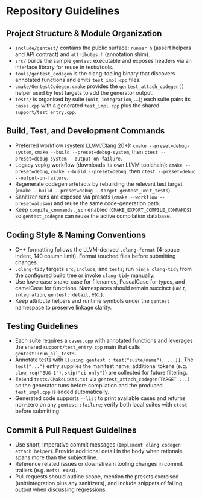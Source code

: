 # Repository Guidelines

## Project Structure & Module Organization
- `include/gentest/` contains the public surface: `runner.h` (assert helpers and API contract) and `attributes.h` (annotation shim).
- `src/` builds the sample `gentest` executable and exposes headers via an interface library for reuse in tests/tools.
- `tools/gentest_codegen` is the clang-tooling binary that discovers annotated functions and emits `test_impl.cpp` files.
- `cmake/GentestCodegen.cmake` provides the `gentest_attach_codegen()` helper used by test targets to add the generator output.
- `tests/` is organised by suite (`unit`, `integration`, …); each suite pairs its `cases.cpp` with a generated `test_impl.cpp` plus the shared `support/test_entry.cpp`.

## Build, Test, and Development Commands
- Preferred workflow (system LLVM/Clang 20+): `cmake --preset=debug-system`, `cmake --build --preset=debug-system`, then `ctest --preset=debug-system --output-on-failure`.
- Legacy vcpkg workflow (downloads its own LLVM toolchain): `cmake --preset=debug`, `cmake --build --preset=debug`, then `ctest --preset=debug --output-on-failure`.
- Regenerate codegen artefacts by rebuilding the relevant test target (`cmake --build --preset=debug --target gentest_unit_tests`).
- Sanitizer runs are exposed via presets (`cmake --workflow --preset=alusan`) and reuse the same code-generation path.
- Keep `compile_commands.json` enabled (`CMAKE_EXPORT_COMPILE_COMMANDS`) so `gentest_codegen` can reuse the active compilation database.

## Coding Style & Naming Conventions
- C++ formatting follows the LLVM-derived `.clang-format` (4-space indent, 140 column limit). Format touched files before submitting changes.
- `.clang-tidy` targets `src`, `include`, and `tests`; run `ninja clang-tidy` from the configured build tree or invoke `clang-tidy` manually.
- Use lowercase snake_case for filenames, PascalCase for types, and camelCase for functions. Namespaces should remain succinct (`unit`, `integration`, `gentest::detail`, etc.).
- Keep attribute helpers and runtime symbols under the `gentest` namespace to preserve linkage clarity.

## Testing Guidelines
- Each suite requires a `cases.cpp` with annotated functions and leverages the shared `support/test_entry.cpp` main that calls `gentest::run_all_tests`.
- Annotate tests with `[[using gentest : test("suite/name"), ...]]`. The `test("...")` entry supplies the manifest name;
  additional tokens (e.g. `slow`, `req("BUG-1")`, `skip("ci only")`) are collected for future filtering.
- Extend `tests/CMakeLists.txt` via `gentest_attach_codegen(TARGET ...)` so the generator runs before compilation and the produced `test_impl.cpp` is added automatically.
- Generated code supports `--list` to print available cases and returns non-zero on any `gentest::failure`; verify both local suites with `ctest` before submitting.

## Commit & Pull Request Guidelines
- Use short, imperative commit messages (`Implement clang codegen attach helper`). Provide additional detail in the body when rationale spans more than the subject line.
- Reference related issues or downstream tooling changes in commit trailers (e.g. `Refs: #123`).
- Pull requests should outline scope, mention the presets exercised (unit/integration plus any sanitizers), and include snippets of failing output when discussing regressions.
